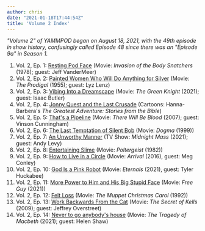 ```yaml
---
author: chris
date: "2021-01-18T17:44:54Z"
title: 'Volume 2 Index'
---
```

*_"Volume 2"_ of YAMMPOD began on August 18, 2021, with the 49th episode in show history, confusingly called Episode 48 since there was an "Episode 9a" in Season 1.*

1. Vol. 2, Ep. 1: [Resting Pod Face](/episode-48/) (Movie: _Invasion of the Body Snatchers_ (1978); guest: Jeff VanderMeer)
1. Vol. 2, Ep. 2: [Painted Women Who Will Do Anything for Silver](/episode-49/) (Movie: _The Prodigal_ (1955); guest: Lyz Lenz)
1. Vol. 2, Ep. 3: [Vibing Into a Dreamscape](/episode-50/) (Movie: _The Green Knight_ (2021); guest: Isaac Butler)
1. Vol. 2, Ep. 4: [Jonny Quest and the Last Crusade](/episode-51/) (Cartoons: Hanna-Barbera's _The Greatest Adventure: Stories from the Bible_)
1. Vol. 2, Ep. 5: [That's a Pipeline](/episode-52) (Movie: _There Will Be Blood_ (2007); guest: Vinson Cunningham)
1. Vol. 2, Ep. 6: [The Last Temptation of Silent Bob](/episode-53/) (Movie: _Dogma_ (1999))
1. Vol. 2, Ep. 7: [An Unworthy Manner](/episode-54/) (TV Show: _Midnight Mass_ (2021); guest: Andy Levy)
1. Vol. 2, Ep. 8: [Entertaining Slime](/episode-55/) (Movie: _Poltergeist_ (1982))
1. Vol. 2, Ep. 9: [How to Live in a Circle](/episode-56/) (Movie: _Arrival_ (2016), guest: Meg Conley)
1. Vol. 2, Ep. 10: [God Is a Pink Robot](/episode-57) (Movie: _Eternals_ (2021), guest: Tyler Huckabee)
1. Vol. 2, Ep. 11: [More Power to Him and His Big Stupid Face](/episode-58) (Movie: _Free Guy_ (2021))
1. Vol. 2, Ep. 12: [Felt Loss](/episode-59) (Movie: _The Muppet Christmas Carol_ (1992))
1. Vol. 2, Ep. 13: [Work Backwards From the Cat](/episode-60) (Movie: _The Secret of Kells_ (2009); guest: Jeffrey Overstreet)
1. Vol. 2, Ep. 14: [Never to go anybody's house](/episode-61) (Movie: _The Tragedy of Macbeth_ (2021); guest: Helen Shaw)
